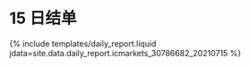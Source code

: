 # 15 日结单

{% include  templates/daily_report.liquid jdata=site.data.daily_report.icmarkets_30786682_20210715 %}